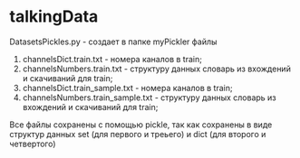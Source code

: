 # talkingData
DatasetsPickles.py - создает в папке myPickler файлы
1. channelsDict.train.txt - номера каналов в train;
2. channelsNumbers.train.txt - структуру данных словарь из вхождений и скачиваний для train;
3. channelsDict.train_sample.txt - номера каналов в train;
4. channelsNumbers.train_sample.txt - структуру данных словарь из вхождений и скачиваний для train;

Все файлы сохранены с помощью pickle, так как сохранены в виде структур данных set (для первого и треьего) и dict (для второго и четвертого) 
